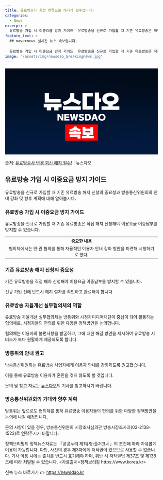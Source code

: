 ```yaml
---
title: 유료방송사 회선 변경으로 해지가 필수입니다!
categories:
  - News
excerpt: >
  유료방송 가입 시 이중요금 방지 가이드  유료방송을 신규로 가입할 때 기존 유료방송은 직접 해지 신청해야 이…
feature_text: >
  ## navernews 실시간 뉴스 속보입니다.

  유료방송 가입 시 이중요금 방지 가이드  유료방송을 신규로 가입할 때 기존 유료방송은 직접 해지 신청해야 이…
image: '/assets/img/newsdao_breakingnews.jpg'
---
```


![뉴스다오 속보](/assets/img/newsdao_breakingnews.jpg)

<p>출처: <a href="https://newsdao.kr/4495" rel="dofollow">유료방송사 변경 회선 해지 필수!</a> | 뉴스다오</p>

<h2 data-ke-size="size26">유료방송 가입 시 이중요금 방지 가이드</h2>
<p data-ke-size="size16">유료방송을 신규로 가입할 때 기존 유료방송 해지 신청의 중요성과 방송통신위원회의 안내 강화 및 향후 계획에 대해 알아봅시다.</p>

<h3><b>유료방송 가입 시 이중요금 방지 가이드</b></h3>
<p data-ke-size="size16">유료방송을 신규로 가입할 때 기존 유료방송은 직접 해지 신청해야 이용요금 이중납부를 방지할 수 있습니다.</p>

<table>
	<tr>
		<td style="text-align: center; height: 17px;"><b>중요한 내용</b></td>
	</tr>
	<tr>
		<td style="text-align: center; height: 17px;">협의체에서는 민·관 협의를 통해 자율적인 이용자 안내 강화 방안을 마련해 시행하기로 했다.</td>
	</tr>
</table>

<h3><b>기존 유료방송 해지 신청의 중요성</b></h3>
<p data-ke-size="size16">기존 유료방송을 직접 해지 신청해야 이용요금 이중납부를 방지할 수 있습니다.</p>
<p data-ke-size="size16">신규 가입 전에 반드시 해지 절차를 확인하고 완료해야 합니다.</p>

<h3><b>유료방송 자율개선 실무협의체의 역할</b></h3>
<p data-ke-size="size16">유료방송 자율개선 실무협의체는 방통위와 시청자미디어재단이 중심이 되어 활동하는 협의체로, 시청자들의 편의를 위한 다양한 정책방안을 논의합니다.</p>

<p data-ke-size="size16">협의체는 이용자의 불편사항을 발굴하고, 그에 대한 해결 방안을 제시하여 유료방송 서비스가 보다 원활하게 제공되도록 합니다.</p>

<h3><b>방통위의 안내 권고</b></h3>
<p data-ke-size="size16">방송통신위원회는 유료방송 사업자에게 이용자 안내를 강화하도록 권고했습니다.</p>

<p data-ke-size="size16">이를 통해 유료방송 이용자가 혼란을 겪지 않도록 할 것입니다.</p>

<p data-ke-size="size16">문의 및 참고 자료는 <a href="https://newsdao.kr/4495">뉴스다오</a>의 기사를 참고하시기 바랍니다.</p>

<h3><b>방송통신위원회의 기대와 향후 계획</b></h3>
<p>방통위는 앞으로도 협의체를 통해 유료방송 이용자들의 편의를 위한 다양한 정책방안을 논의해 나갈 예정입니다.</p>

<p data-ke-size="size16">문의 사항이 있을 경우, 방송통신위원회 시장조사심의관 방송시장조사과(02-2138-1523)로 연락주시기 바랍니다.</p>

<p data-ke-size="size16">정책브리핑의 정책뉴스자료는 「공공누리 제1유형:출처표시」의 조건에 따라 자유롭게 이용이 가능합니다. 다만, 사진의 경우 제3자에게 저작권이 있으므로 사용할 수 없습니다. 기사 이용 시에는 출처를 반드시 표기해야 하며, 위반 시 저작권법 제37조 및 제138조에 따라 처벌될 수 있습니다. <자료출처=정책브리핑 https://www.korea.kr></p> 

신속 뉴스 바로가기 👉 <a href="https://newsdao.kr" rel="dofollow">https://newsdao.kr</a>


